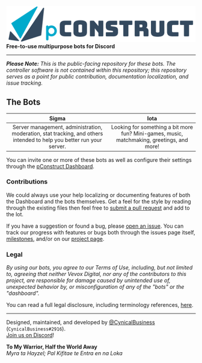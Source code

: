 [![pConstruct](res/branding3_banner.png)](http://discord.vevox.io)  
**Free-to-use multipurpose bots for Discord**

---

***Please Note:*** *This is the public-facing repository for these bots. The controller software is not contained within this repository; this repository serves as a point for public contribution, documentation localization, and issue tracking.*

## The Bots

|                                                         Sigma                                                         |                                            Iota                                            |
|:---------------------------------------------------------------------------------------------------------------------:|:------------------------------------------------------------------------------------------:|
| Server management, administration, moderation, stat tracking, and others intended to help you better run your server. | Looking for something a bit more fun? Mini-games, music, matchmaking, greetings, and more! |

You can invite one or more of these bots as well as configure their settings through the [pConstruct Dashboard](http://discord.vevox.io).

### Contributions
We could always use your help localizing or documenting features of both the Dashboard and the bots themselves. Get a feel for the style by reading through the existing files then feel free to [submit a pull request](/pulls) and add to the lot.

If you have a suggestion or found a bug, please [open an issue](/issues). You can track our progress with features or bugs both through the issues page itself, [milestones](/milestones), and/or on our [project page](/projects).

### Legal
*By using our bots, you agree to our Terms of Use, including, but not limited to, agreeing that neither Vevox Digital, nor any of the contributors to this project, are responsible for damage caused by unintended use of, unexpected behavior by, or misconfiguration of any of the "bots" or the "dashboard".*

You can read a full legal disclosure, including terminology references, [here](http://discord.vevox.io/misc/about).

---

Designed, maintained, and developed by [@CynicalBusiness](https://github.com/CynicalBusiness) (`CynicalBusiness#2916`).  
[Join us on Discord](http://discord.vevox.io/social)!

**To My Warrior, Half the World Away**  
*Myra ta Hayzel; Pal Kifitae te Entra en na Loka*
